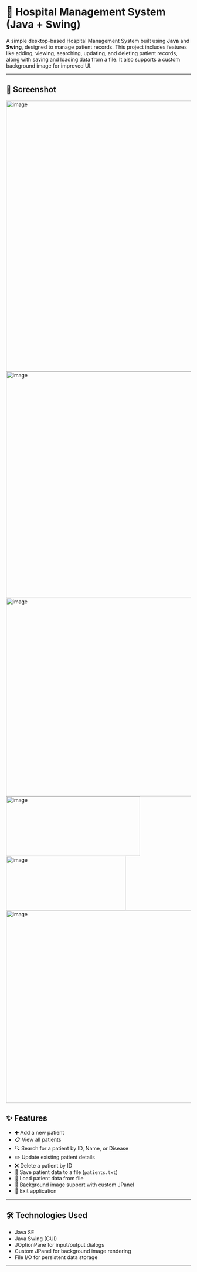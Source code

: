 # 🏥 Hospital Management System (Java + Swing)

A simple desktop-based Hospital Management System built using **Java** and **Swing**, designed to manage patient records. This project includes features like adding, viewing, searching, updating, and deleting patient records, along with saving and loading data from a file. It also supports a custom background image for improved UI.

---

## 📸 Screenshot

<img width="852" height="738" alt="image" src="https://github.com/user-attachments/assets/ea184c5b-3e8a-4e32-9d80-d1bdb3d596b5" />

<img width="506" height="617" alt="image" src="https://github.com/user-attachments/assets/eab37827-0cb0-4f05-907d-64b3c65dfa52" />

<img width="705" height="541" alt="image" src="https://github.com/user-attachments/assets/0262051c-24f9-406d-97a5-57bfe50f547a" />

<img width="365" height="163" alt="image" src="https://github.com/user-attachments/assets/c3f472fd-1f69-4626-941b-3fd68c9c6e90" />

<img width="326" height="148" alt="image" src="https://github.com/user-attachments/assets/a92caa10-c298-4e09-84fd-d9840052a77c" />

<img width="506" height="525" alt="image" src="https://github.com/user-attachments/assets/10c71a06-7f07-42be-8630-4459c395a48a" />


## ✨ Features

- ➕ Add a new patient
- 📋 View all patients
- 🔍 Search for a patient by ID, Name, or Disease
- ✏️ Update existing patient details
- ❌ Delete a patient by ID
- 💾 Save patient data to a file (`patients.txt`)
- 📂 Load patient data from file
- 🎨 Background image support with custom JPanel
- 🚪 Exit application

---

## 🛠️ Technologies Used

- Java SE
- Java Swing (GUI)
- JOptionPane for input/output dialogs
- Custom JPanel for background image rendering
- File I/O for persistent data storage

---


